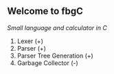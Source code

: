 ## Welcome to fbgC

*Small language and calculator in C*

1. Lexer (+)
2. Parser (+)
3. Parser Tree Generation (+)
4. Garbage Collector (-)

